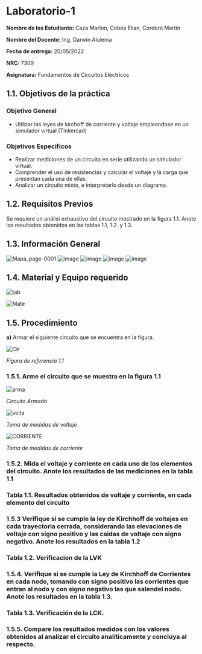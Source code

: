 # Laboratorio-1

**Nombre de los Estudiante:** Caza Marlon, Cobos Elian, Cordero Martin

**Nombre del Docente:** Ing. Darwin Alulema

**Fecha de entrega:** 20/05/2022

**NRC:** 7309

**Asignatura:** Fundamentos de Circuitos Eléctricos

## **1.1. Objetivos de la práctica**

### **Objetivo General**

* Utilizar las leyes de kirchoff de corriente y voltaje empleandose en un simulador virtual (Tinkercad)

### **Objetivos Especificos** 

* Realizar mediciones de un circuito en serie utilizando un simulador virtual.
* Comprender el uso de resistencias y calcular el voltaje y la carga que presentan cada una de ellas.
* Analizar un circuito mixto, e interpretarlo desde un diagrama.

## **1.2. Requisitos Previos**

Se requiere un análisi exhaustivo del circuito mostrado en la figura 1.1. Anote los resultados obtenidos en las tablas 1.1, 1.2. y 1.3.

## **1.3. Información General**

![Mapa_page-0001](https://user-images.githubusercontent.com/105742149/169455172-831202ea-5073-4b35-91f8-f039184af642.jpg)
![image](https://user-images.githubusercontent.com/105742149/169455218-a270b11a-9bc7-4ba7-a56c-36152e7309fe.png)
![image](https://user-images.githubusercontent.com/105742149/169455263-6089a92a-2e60-4e41-96c9-6e8711f40dab.png)
![image](https://user-images.githubusercontent.com/105742149/169455323-cd5d3a59-0ae5-4b79-8132-aaf5f1127254.png)
![image](https://user-images.githubusercontent.com/105742149/169455354-9455dd5b-279c-486f-a099-b47a51e176e2.png)

## **1.4. Material y Equipo requerido**

![tab](https://user-images.githubusercontent.com/105742149/169410480-792ec70b-34d1-4f60-9978-08e1737882a8.jpeg)

![Mate](https://user-images.githubusercontent.com/105742149/169427669-381099dd-6008-4208-b7b1-05ea3d64ad1a.jpeg)

## **1.5. Procedimiento**

**a)** Armar el siguiente circuito que se encuentra en la figura.

![Cir](https://user-images.githubusercontent.com/105742149/169410805-e6de345e-6a6f-42c3-b84d-778f44b0da17.jpeg)

*Figura de referencia 1.1*

### **1.5.1. Arme el circuito que se muestra en la figura 1.1**

![arma](https://user-images.githubusercontent.com/105742149/169411398-514e72b5-302c-480c-ae28-59bf671fa9bf.jpeg)

*Circuito Armado*

![volta](https://user-images.githubusercontent.com/105742149/169427166-7def9d71-e2f6-47b2-8063-160752893468.jpeg)

*Toma de medidas de voltaje*

![CORRIENTE](https://user-images.githubusercontent.com/105742149/169427267-6bb7614b-c91d-4ddc-a6ea-98e2b0a286b5.jpeg)

*Toma de medidas de corriente*

### **1.5.2. Mida el voltaje y corriente en cada uno de los elementos del circuito. Anote los resultados de las mediciones en la tabla 1.1**

### **Tabla 1.1. Resultados obtenidos de voltaje y corriente, en cada elemento del circuito**

### **1.5.3 Verifique si se cumple la ley de Kirchhoff de voltajes en cada trayectoria cerrada, considerando las elevaciones de voltaje con signo positivo y las caidas de voltaje con signo negativo. Anote los resultados en la tabla 1.2**

### **Tabla 1.2. Verificacion de la LVK**

### **1.5.4. Verifique si se cumple la Ley de Kirchhoff de Corrientes en cada nodo, tomando con signo positivo las corrientes que entran al nodo y con signo negativo las que salendel nodo. Anote los resultados en la tabla 1.3.**

### **Tabla 1.3. Verificación de la LCK.**

### **1.5.5. Compare los resultados medidos con los valores obtenidos al analizar el circuito analíticamente y concluya al respecto.**
